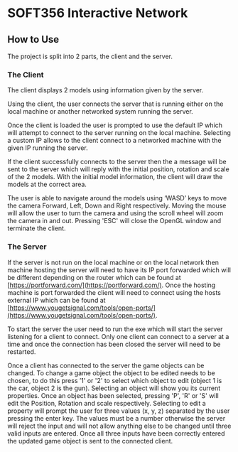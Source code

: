 # SOFT356 Interactive Network

## How to Use

The project is split into 2 parts, the client and the server.

### The Client

The client displays 2 models using information given by the server.

Using the client, the user connects the server that is running either on the local machine or another networked system running the server.

Once the client is loaded the user is prompted to use the default IP which will attempt to connect to the server running on the local machine. Selecting a custom IP allows to the client connect to a networked machine with the given IP running the server.

If the client successfully connects to the server then the a message will be sent to the server which will reply with the initial position, rotation and scale of the 2 models. With the initial model information, the client will draw the models at the correct area.

The user is able to navigate around the models using ‘WASD’ keys to move the camera Forward, Left, Down and Right respectively. Moving the mouse will allow the user to turn the camera and using the scroll wheel will zoom the camera in and out. Pressing 'ESC' will close the OpenGL window and terminate the client.

### The Server

If the server is not run on the local machine or on the local network then machine hosting the server will need to have its IP port forwarded which will be different depending on the router which can be found at [https://portforward.com/](https://portforward.com/). Once the hosting machine is port forwarded the client will need to connect using the hosts external IP which can be found at [https://www.yougetsignal.com/tools/open-ports/](https://www.yougetsignal.com/tools/open-ports/).

To start the server the user need to run the exe which will start the server listening for a client to connect. Only one client can connect to a server at a time and once the connection has been closed the server will need to be restarted.

Once a client has connected to the server the game objects can be changed. To change a game object the object to be edited needs to be chosen, to do this press ’1' or '2' to select which object to edit (object 1 is the car, object 2 is the gun). Selecting an object will show you its current properties. Once an object has been selected, pressing 'P', 'R' or 'S' will edit the Position, Rotation and scale respectively. Selecting to edit a property will prompt the user for three values (x, y, z) separated by the user pressing the enter key. The values must be a number otherwise the server will reject the input and will not allow anything else to be changed until three valid inputs are entered. Once all three inputs have been correctly entered the updated game object is sent to the connected client.
